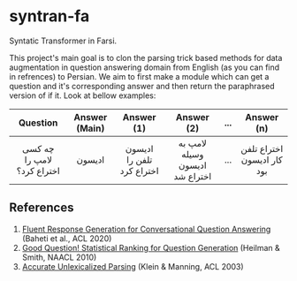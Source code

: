 # syntran-fa
Syntatic Transformer in Farsi.

This project's main goal is to clon the parsing trick based methods for data augmentation in question answering domain from English (as you can find in refrences) to Persian. We aim to first make a module which can get a question and it's corresponding answer and then return the paraphrased version of if it. Look at bellow examples:

| Question | Answer (Main) | Answer (1) | Answer (2) | ... | Answer (n) |
|:--------:|:-------------:|:----------:|:----------:|:---:|:----------:|
| چه کسی لامپ را اختراع کرد؟ | ادیسون | ادیسون تلفن را اختراع کرد | لامپ به وسیله ادیسون اختراع شد | ... | اختراع تلفن کار ادیسون بود |


## References
1. [Fluent Response Generation for Conversational Question Answering](https://aclanthology.org/2020.acl-main.19) (Baheti et al., ACL 2020)
2. [Good Question! Statistical Ranking for Question Generation](https://aclanthology.org/N10-1086) (Heilman & Smith, NAACL 2010)
3. [Accurate Unlexicalized Parsing](https://aclanthology.org/P03-1054) (Klein & Manning, ACL 2003)
